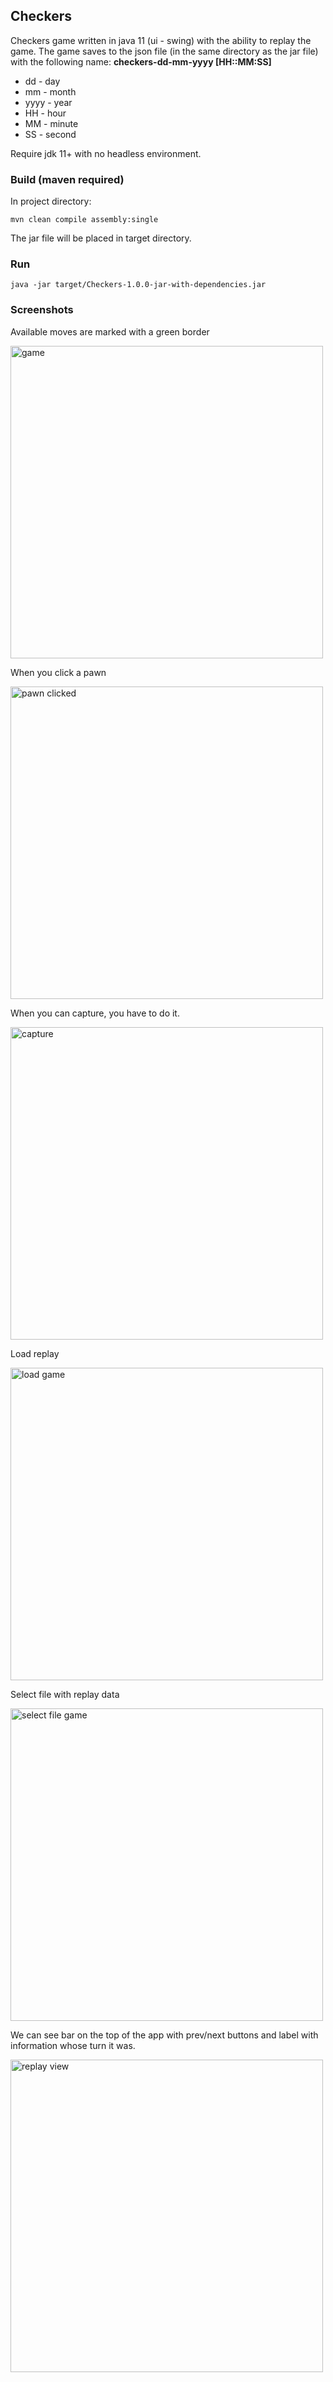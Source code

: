 ## Checkers

Checkers game written in java 11 (ui - swing) with the ability to replay the game. 
The game saves to the json file (in the same directory as the jar file) with the following name: 
<b>checkers-dd-mm-yyyy [HH::MM:SS]</b>

- dd - day
- mm - month
- yyyy - year
- HH - hour
- MM - minute
- SS - second

Require jdk 11+ with no headless environment.

### Build (maven required)
In project directory:

```mvn clean compile assembly:single```

The jar file will be placed in target directory.

### Run
```java -jar target/Checkers-1.0.0-jar-with-dependencies.jar```

### Screenshots
Available moves are marked with a green border

<img alt="game" src="img/game.png" width="500">

When you click a pawn

<img alt="pawn clicked" src="img/clicked_pawn.png" width="500">

When you can capture, you have to do it.

<img alt="capture" src="img/capture_move.png" width="500">

Load replay

<img alt="load game" src="img/load_game.png" width="500">

Select file with replay data

<img alt="select file game" src="img/load_file.png" width="500">

We can see bar on the top of the app with prev/next buttons and label with information whose turn it was.

<img alt="replay view" src="img/replay.png" width="500">

